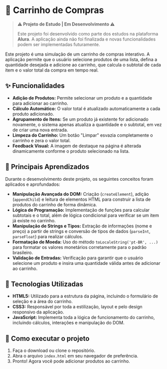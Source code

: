 # 🛒 Carrinho de Compras

> **⚠️ Projeto de Estudo | Em Desenvolvimento ⚠️**
>
> Este projeto foi desenvolvido como parte dos estudos na plataforma **Alura**. A aplicação ainda não foi finalizada e novas funcionalidades podem ser implementadas futuramente.

Este projeto é uma simulação de um carrinho de compras interativo. A aplicação permite que o usuário selecione produtos de uma lista, defina a quantidade desejada e adicione ao carrinho, que calcula o subtotal de cada item e o valor total da compra em tempo real.

## ✨ Funcionalidades

* **Adição de Produtos:** Permite selecionar um produto e a quantidade para adicionar ao carrinho.
* **Cálculo Automático:** O valor total é atualizado automaticamente a cada produto adicionado.
* **Agrupamento de Itens:** Se um produto já existente for adicionado novamente, o sistema apenas atualiza a quantidade e o subtotal, em vez de criar uma nova entrada.
* **Limpeza do Carrinho:** Um botão "Limpar" esvazia completamente o carrinho e zera o valor total.
* **Feedback Visual:** A imagem de destaque na página é alterada dinamicamente conforme o produto selecionado na lista.

## 🧠 Principais Aprendizados

Durante o desenvolvimento deste projeto, os seguintes conceitos foram aplicados e aprofundados:

* **Manipulação Avançada do DOM:** Criação (`createElement`), adição (`appendChild`) e leitura de elementos HTML para construir a lista de produtos do carrinho de forma dinâmica.
* **Lógica de Programação:** Implementação de funções para calcular subtotais e o total, além de lógica condicional para verificar se um item já existe no carrinho.
* **Manipulação de Strings e Tipos:** Extração de informações (nome e preço) a partir de strings e conversão de tipos de dados (`parseInt`, `parseFloat`) para realizar cálculos.
* **Formatação de Moeda:** Uso do método `toLocaleString('pt-BR', ...)` para formatar os valores monetários corretamente para o padrão brasileiro.
* **Validação de Entradas:** Verificação para garantir que o usuário selecione um produto e insira uma quantidade válida antes de adicionar ao carrinho.

## 🚀 Tecnologias Utilizadas

* **HTML5:** Utilizado para a estrutura da página, incluindo o formulário de seleção e a área do carrinho.
* **CSS3:** Responsável por toda a estilização, layout e pelo design responsivo da aplicação.
* **JavaScript:** Implementa toda a lógica de funcionamento do carrinho, incluindo cálculos, interações e manipulação do DOM.

## 🎯 Como executar o projeto

1.  Faça o download ou clone o repositório.
2.  Abra o arquivo `index.html` em seu navegador de preferência.
3.  Pronto! Agora você pode adicionar produtos ao carrinho.
